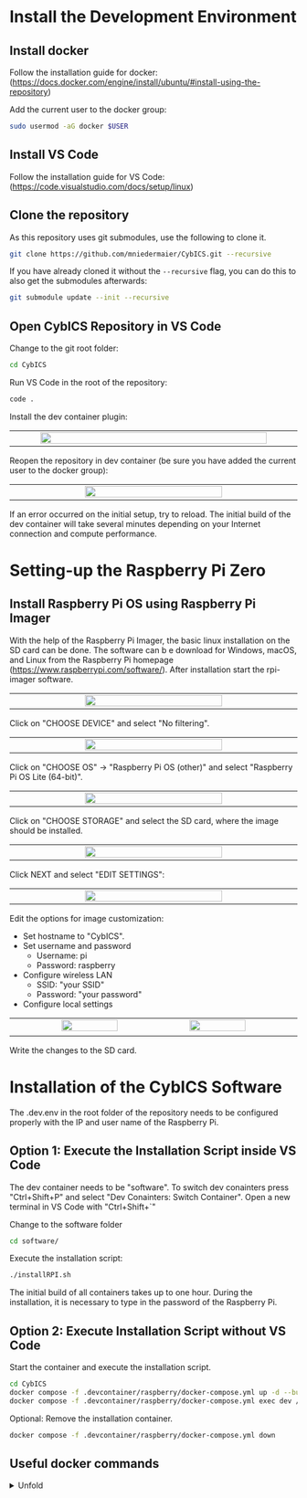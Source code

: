 # Install the Development Environment

## Install docker
Follow the installation guide for docker:
(https://docs.docker.com/engine/install/ubuntu/#install-using-the-repository)

Add the current user to the docker group:
```sh
sudo usermod -aG docker $USER
```

## Install VS Code
Follow the installation guide for VS Code:
(https://code.visualstudio.com/docs/setup/linux)

## Clone the repository
As this repository uses git submodules, use the following to clone it.
```sh
git clone https://github.com/mniedermaier/CybICS.git --recursive
```

If you have already cloned it without the `--recursive` flag, you can do this to also get the submodules afterwards:
```sh
git submodule update --init --recursive
```

## Open CybICS Repository in VS Code
Change to the git root folder:
```sh
cd CybICS
```

Run VS Code in the root of the repository:
```sh
code .
```

Install the dev container plugin:
<table align="center"><tr><td align="center" width="9999">
<img src="pictures/30_vscode.png" width=90%></img>
</td></tr></table>

Reopen the repository in dev container (be sure you have added the current user to the docker group):
<table align="center"><tr><td align="center" width="9999">
<img src="pictures/31_vscode.png" width=70%></img>
</td></tr></table>

If an error occurred on the initial setup, try to reload.
The initial build of the dev container will take several minutes depending on your Internet connection and compute performance.

# Setting-up the Raspberry Pi Zero
## Install Raspberry Pi OS using Raspberry Pi Imager
With the help of the Raspberry Pi Imager, the basic linux installation on the SD card can be done.
The software can b e download for Windows, macOS, and Linux from the Raspberry Pi homepage (https://www.raspberrypi.com/software/).
After installation start the rpi-imager software.

<table align="center"><tr><td align="center" width="9999">
<img src="pictures/01_rpi-imager.png" width=70%></img>
</td></tr></table>

Click on "CHOOSE DEVICE" and select "No filtering".

<table align="center"><tr><td align="center" width="9999">
<img src="pictures/02_rpi-imager_device.png" width=70%></img>
</td></tr></table>

Click on "CHOOSE OS" &rarr; "Raspberry Pi OS (other)" and select "Raspberry Pi OS Lite (64-bit)".

<table align="center"><tr><td align="center" width="9999">
<img src="pictures/03_rpi-imager_OS.png" width=70%></img>
</td></tr></table>

Click on "CHOOSE STORAGE" and select the SD card, where the image should be installed.

<table align="center"><tr><td align="center" width="9999">
<img src="pictures/04_rpi-imager.png" width=70%></img>
</td></tr></table>

Click NEXT and select "EDIT SETTINGS":
<table align="center"><tr><td align="center" width="9999">
<img src="pictures/05_rpi-imager_custom.png" width=70%></img>
</td></tr></table>

Edit the options for image customization:
- Set hostname to "CybICS".
- Set username and password
  - Username: pi
  - Password: raspberry
- Configure wireless LAN
  - SSID: "your SSID"
  - Password: "your password"
- Configure local settings

<table align="center"><tr><td align="center" width="9999">
<img src="pictures/06_rpi-imager_options.png" width=45%></img>
<img src="pictures/07_rpi-imager_services.png" width=45%></img>
</td></tr></table>


Write the changes to the SD card.

# Installation of the CybICS Software
The .dev.env in the root folder of the repository needs to be configured properly with the IP and user name of the Raspberry Pi.

## Option 1: Execute the Installation Script inside VS Code
The dev container needs to be "software".
To switch dev conainters press "Ctrl+Shift+P" and select "Dev Conainters: Switch Container".
Open a new terminal in VS Code with "Ctrl+Shift+`"


Change to the software folder
```sh
cd software/
```

Execute the installation script:
```sh
./installRPI.sh
```

The initial build of all containers takes up to one hour.
During the installation, it is necessary to type in the password of the Raspberry Pi.


## Option 2: Execute Installation Script without VS Code

Start the container and execute the installation script.
```sh
cd CybICS
docker compose -f .devcontainer/raspberry/docker-compose.yml up -d --build
docker compose -f .devcontainer/raspberry/docker-compose.yml exec dev /CybICS/software/installRPI.sh
```

Optional: Remove the installation container.
```sh
docker compose -f .devcontainer/raspberry/docker-compose.yml down
```

## Useful docker commands

<details>
  <summary>Unfold</summary>
  
  List container:
  ```sh
  sudo docker ps -a
  ```

  Start terminal within container:
  ```sh
  sudo docker exec -it <mycontainer_name> bash
  ```

  Copy file from docker container:
  ```sh
  sudo docker cp <container_name>:<path_to_copy> <output_dir>
  ```

  Get log from a container:
  ```sh
  sudo docker logs --follow <mycontainer_name>
  ```
</details>
